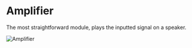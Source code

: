 # Amplifier
The most straightforward module, plays the inputted signal on a speaker. 

![Amplifier](https://github.com/user-attachments/assets/b8e5b11f-f5c1-4d73-bbd8-78f3f663894e)
